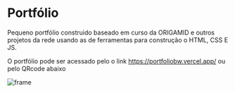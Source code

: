# Portfólio
Pequeno portfólio construido baseado em curso da ORIGAMID e outros projetos da rede usando as de ferramentas para construção o HTML, CSS E JS.

O portfólio pode ser acessado pelo o link https://portfoliobw.vercel.app/
ou
pelo QRcode abaixo

![frame](https://user-images.githubusercontent.com/83995825/187538389-164067a8-265e-4a96-9eef-aa86bbbc3548.png)
